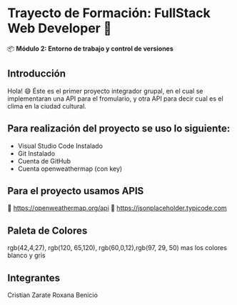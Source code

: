 # Trayecto de Formación: FullStack Web Developer :rocket:

:package: **Módulo 2: Entorno de trabajo y control de versiones**

## Introducción
Hola! :smile: Éste es el primer proyecto integrador grupal, en el cual se implementaran una API para el fromulario, y otra API para decir cual es el clima en la ciudad cultural.

## Para realización del proyecto se uso lo siguiente:
- Visual Studio Code Instalado
- Git Instalado
- Cuenta de GitHub 
- Cuenta openweathermap (con key)

## Para el proyecto usamos APIS
:pencil: https://openweathermap.org/api
:pencil: https://jsonplaceholder.typicode.com

## Paleta de Colores
rgb(42,4,27), rgb(120, 65,120), rgb(60,0,12),rgb(97, 29, 50)
mas los colores blanco y gris 

## Integrantes
Cristian Zarate
Roxana Benicio

